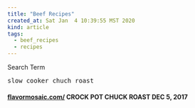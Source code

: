 ```yaml
---
title: "Beef Recipes"
created_at: Sat Jan  4 10:39:55 MST 2020
kind: article
tags:
  - beef_recipes
  - recipes
---
```


Search Term
<pre>
slow cooker chuch roast
</pre>

<h4>
  <a href="https://flavormosaic.com/crockpot-chuck-roast/" target="_blank">flavormosaic.com/</a>
  CROCK POT CHUCK ROAST DEC 5, 2017
</h4>

<!--
html boilerplate fragments
<a href="" target="_blank"></a>
<a name=""></a>
<img src="" width="400px">
<ul>
  <li></li>
  <li><a href="" target="_blank"></a></li>
</ul>
<pre>
</pre>
<p style="margin-bottom: 2em;"></p>
<hr style="border: 0; height: 3px; background: #333; background-image: linear-gradient(to right, #ccc, #333, #ccc);">
<pre><code>
</code></pre>
<math xmlns='http://www.w3.org/1998/Math/MathML' display='block'>
</math>
:-->
